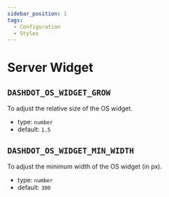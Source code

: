 ```yaml
---
sidebar_position: 1
tags:
  - Configuration
  - Styles
---
```


# Server Widget

## `DASHDOT_OS_WIDGET_GROW`

To adjust the relative size of the OS widget.

- type: `number`
- default: `1.5`

## `DASHDOT_OS_WIDGET_MIN_WIDTH`

To adjust the minimum width of the OS widget (in px).

- type: `number`
- default: `300`
